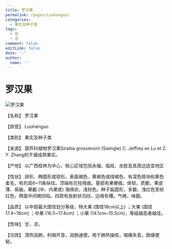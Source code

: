 ```yaml
---
title: 罗汉果
permalink: /pages/Luohanguo/
categories: 
  - 果实及种子类
tags: 
  - 甘
  - 凉
comment: false
editLink: false
date: '·'
author: 
  name: '·'
---
```

# 罗汉果

![罗汉果](https://sys01.lib.hkbu.edu.hk/cmed/mmid/images/B00249.jpg)

<!-- more -->
【名称】	罗汉果	

【拼音】	Luohanguo

【类别】	果实及种子类

【来源】	葫芦科植物罗汉果Siraitia grosvenorii (Swingle) C. Jeffrey ex Lu et Z. Y. Zhang的干燥成熟果实。

【产地】	以广西桂林为中心，核心区域包括永福、临桂、龙胜及其周边适宜地区

【性状】	卵形、椭圆形或球形。表面褐色、黄褐色或绿褐色、有深色斑块和黄色柔毛，有的具6~11条纵纹。顶端有花柱残痕。基部有果梗痕。体轻，质脆，果皮薄、易破。果瓤 (中、内果皮) 海绵状，浅棕色。种子扁圆形，多数、浅红色至棕红色，两面中间微四陷。四周有放射状沟纹，边缘有槽。气微，味甜。

【品质】	以中部最大围径划分等级，特大果 (围径18cm以上) ；大果 (围径17.4~18cm) ；中果 (16.5~17.4cm) ；小果 (14.1cm~15.5cm)，等级越高者越佳。

【性味】	甘，凉。

【功效】	清热润肺，利咽开音，润肠通便。用于肺热操咳，咽痛失音，肠燥便秘。
